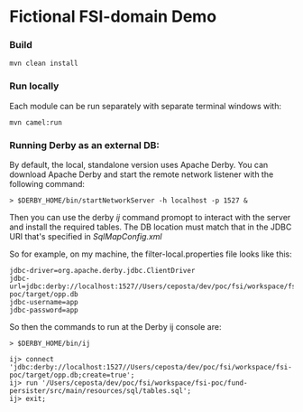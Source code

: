 # Fictional FSI-domain Demo

### Build

    mvn clean install
    
### Run locally

Each module can be run separately with separate terminal windows with:

    mvn camel:run

### Running Derby as an external DB:
By default, the local, standalone version uses Apache Derby.  You can download Apache Derby
and start the remote network listener with the following command:

    > $DERBY_HOME/bin/startNetworkServer -h localhost -p 1527 &

Then you can use the derby _ij_ command promopt to interact with the server and install the required tables.
The DB location must match that in the JDBC URI that's specified in _SqlMapConfig.xml_ 

So for example, on my machine, the filter-local.properties file looks like this:

    jdbc-driver=org.apache.derby.jdbc.ClientDriver
    jdbc-url=jdbc:derby://localhost:1527//Users/ceposta/dev/poc/fsi/workspace/fsi-poc/target/opp.db
    jdbc-username=app
    jdbc-password=app

So then the commands to run at the Derby ij console are:

    > $DERBY_HOME/bin/ij

    ij> connect 'jdbc:derby://localhost:1527//Users/ceposta/dev/poc/fsi/workspace/fsi-poc/target/opp.db;create=true';
    ij> run '/Users/ceposta/dev/poc/fsi/workspace/fsi-poc/fund-persister/src/main/resources/sql/tables.sql';
    ij> exit;
